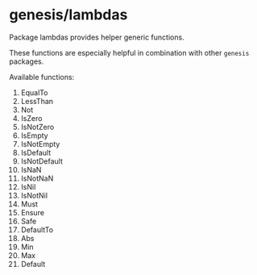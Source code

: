 # genesis/lambdas

Package lambdas provides helper generic functions.

These functions are especially helpful in combination with other `genesis` packages.

Available functions:

1. EqualTo
2. LessThan
3. Not
4. IsZero
5. IsNotZero
6. IsEmpty
7. IsNotEmpty
8. IsDefault
9. IsNotDefault
10. IsNaN
11. IsNotNaN
12. IsNil
13. IsNotNil
14. Must
15. Ensure
16. Safe
17. DefaultTo
18. Abs
19. Min
20. Max
21. Default
